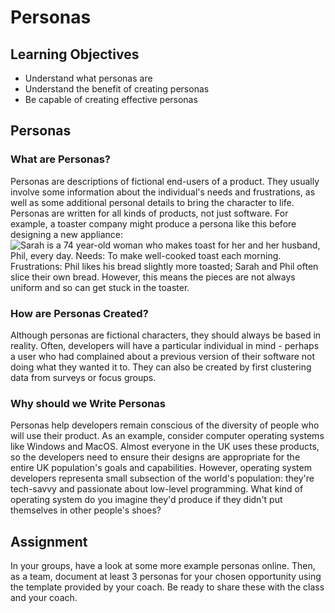 # Personas
## Learning Objectives

- Understand what personas are
- Understand the benefit of creating personas
- Be capable of creating effective personas

## Personas

### What are Personas?

Personas are descriptions of fictional end-users of a product. They usually involve some information about the individual's needs and frustrations, as well as some additional personal details to bring the character to life. Personas are written for all kinds of products, not just software. For example, a toaster company might produce a persona like this before designing a new appliance:
![Sarah is a 74 year-old woman who makes toast for her and her husband, Phil, every day. Needs: To make well-cooked toast each morning. Frustrations: Phil likes his bread slightly more toasted; Sarah and Phil often slice their own bread. However, this means the pieces are not always uniform and so can get stuck in the toaster.](https://user-images.githubusercontent.com/44523714/123283936-bbf5d300-d503-11eb-88a1-e66a3c0ac972.png)

### How are Personas Created?

Although personas are fictional characters, they should always be based in reality. Often, developers will have a particular individual in mind - perhaps a user who had complained about a previous version of their software not doing what they wanted it to. They can also be created by first clustering data from surveys or focus groups.


### Why should we Write Personas
Personas help developers remain conscious of the diversity of people who will use their product. As an example, consider computer operating systems like Windows and MacOS. Almost everyone in the UK uses these products, so the developers need to ensure their designs are appropriate for the entire UK population's goals and capabilities. However, operating system developers representa small subsection of the world's population: they're tech-savvy and passionate about low-level programming. What kind of operating system do you imagine they'd produce if they didn't put themselves in other people's shoes?

## Assignment

In your groups, have a look at some more example personas online. Then, as a team, document at least 3 personas for your chosen opportunity using the template provided by your coach. Be ready to share these with the class and your coach.
